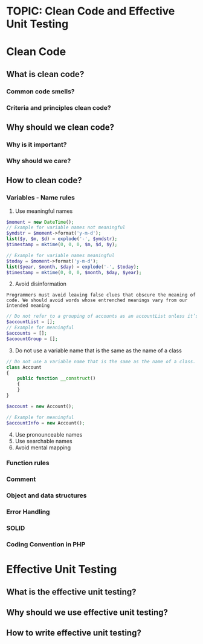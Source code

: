 # **TOPIC: Clean Code and Effective Unit Testing**

# **Clean Code**
## **What is clean code?**
### Common code smells?
### Criteria and principles clean code?
## **Why should we clean code?**
### Why is it important?
### Why should we care?
## **How to clean code?**
### Variables - Name rules
1. Use meaningful names

```php
$moment = new DateTime();
// Example for variable names not meaningful
$ymdstr = $moment->format('y-m-d');
list($y, $m, $d) = explode('-', $ymdstr);
$timestamp = mktime(0, 0, 0, $m, $d, $y);

// Example for variable names meaningful
$today = $moment->format('y-m-d');
list($year, $month, $day) = explode('-', $today);
$timestamp = mktime(0, 0, 0, $month, $day, $year);
```
2. Avoid disinformation

```Programmers must avoid leaving false clues that obscure the meaning of code. We should avoid words whose entrenched meanings vary from our intended meaning```

```php
// Do not refer to a grouping of accounts as an accountList unless it’s actually a List.
$accountList = []; 
// Example for meaningful
$accounts = [];
$acoountGroup = [];
```
3. Do not use a variable name that is the same as the name of a class
```php
// Do not use a variable name that is the same as the name of a class.
class Account
{
    public function __construct()
    {
    }
}

$account = new Account();

// Example for meaningful
$accountInfo = new Account();
```
4. Use pronounceable names
5. Use searchable names
6. Avoid mental mapping
### Function rules
### Comment
### Object and data structures
### Error Handling
### SOLID
### Coding Convention in PHP
# **Effective Unit Testing**
## **What is the effective unit testing?**
## **Why should we use effective unit testing?**
## **How to write effective unit testing?**